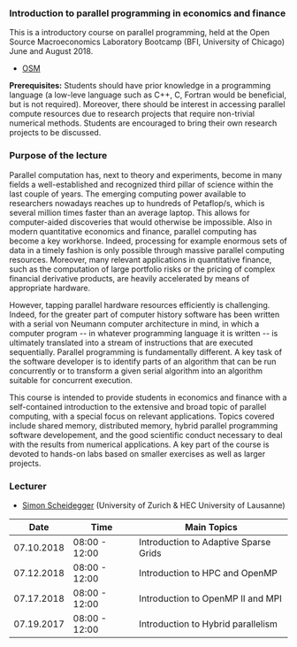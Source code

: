### Introduction to parallel programming in economics and finance

This is a introductory course on parallel programming, held at the 
Open Source Macroeconomics Laboratory Bootcamp (BFI, University of Chicago) June and August 2018.
* [OSM](https://github.com/OpenSourceMacro/BootCamp2018) 


**Prerequisites:** Students should have prior knowledge in a programming language (a low-leve language such as C++, C, Fortran would be beneficial, but is not required). Moreover, there should be interest in accessing parallel compute resources due to research projects that require non-trivial numerical methods. Students are encouraged to bring their own research projects to be discussed.  

### Purpose of the lecture

Parallel computation has, next to theory and experiments, become in many fields a well-established and recognized third pillar of science within the last couple of years. 
The emerging computing power available to researchers nowadays reaches up to hundreds of Petaflop/s,
which is several million times faster than an average laptop. 
This allows for computer-aided discoveries that would otherwise be impossible. Also in modern quantitative economics and 
finance, parallel computing has become a key workhorse. Indeed, processing for example enormous sets of data in a timely 
fashion is only possible through massive parallel computing resources. 
Moreover, many relevant applications in quantitative finance, such as the computation of 
large portfolio risks or the pricing of complex financial derivative products, are heavily accelerated by means of appropriate hardware. 

However, tapping parallel hardware resources efficiently is challenging. Indeed, 
for the greater part of computer history software has been written with a serial von
Neumann computer architecture in mind, in which a computer program -- in whatever programming language it is written -- 
is ultimately translated into a stream of instructions that are executed sequentially. 
Parallel programming is fundamentally different. A key task of the software developer is 
to identify parts of an algorithm that can be run concurrently or to transform a 
given serial algorithm into an algorithm suitable for concurrent execution.

This course is intended to provide students in economics and finance with a self-contained 
introduction to the extensive and broad topic of parallel computing, with a special 
focus on relevant applications. Topics covered include shared memory, distributed memory, 
hybrid parallel programming software developement, and the good scientific conduct necessary to deal
with the results from numerical applications. 
A key part of the course is devoted to hands-on labs based on 
smaller exercises as well as larger projects. 
### Lecturer
* [Simon Scheidegger](https://sites.google.com/site/simonscheidegger/) (University of Zurich & HEC University of Lausanne)


**Date** | **Time** | **Main Topics** 
-----|------|------
07.10.2018 | 08:00 - 12:00 | Introduction to Adaptive Sparse Grids
07.12.2018 | 08:00 - 12:00 | Introduction to HPC and OpenMP
07.17.2018 | 08:00 - 12:00 | Introduction to OpenMP II and MPI
07.19.2017 | 08:00 - 12:00 | Introduction to Hybrid parallelism





